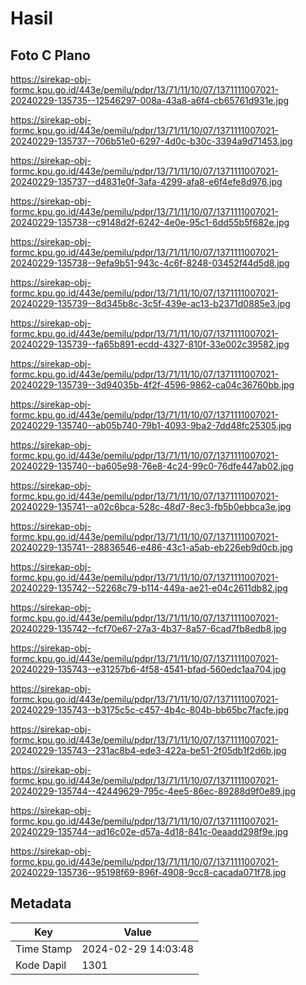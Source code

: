 # Hasil

## Foto C Plano

https://sirekap-obj-formc.kpu.go.id/443e/pemilu/pdpr/13/71/11/10/07/1371111007021-20240229-135735--12546297-008a-43a8-a6f4-cb65761d931e.jpg

https://sirekap-obj-formc.kpu.go.id/443e/pemilu/pdpr/13/71/11/10/07/1371111007021-20240229-135737--706b51e0-6297-4d0c-b30c-3394a9d71453.jpg

https://sirekap-obj-formc.kpu.go.id/443e/pemilu/pdpr/13/71/11/10/07/1371111007021-20240229-135737--d4831e0f-3afa-4299-afa8-e6f4efe8d976.jpg

https://sirekap-obj-formc.kpu.go.id/443e/pemilu/pdpr/13/71/11/10/07/1371111007021-20240229-135738--c9148d2f-6242-4e0e-95c1-6dd55b5f682e.jpg

https://sirekap-obj-formc.kpu.go.id/443e/pemilu/pdpr/13/71/11/10/07/1371111007021-20240229-135738--9efa9b51-943c-4c6f-8248-03452f44d5d8.jpg

https://sirekap-obj-formc.kpu.go.id/443e/pemilu/pdpr/13/71/11/10/07/1371111007021-20240229-135739--8d345b8c-3c5f-439e-ac13-b2371d0885e3.jpg

https://sirekap-obj-formc.kpu.go.id/443e/pemilu/pdpr/13/71/11/10/07/1371111007021-20240229-135739--fa65b891-ecdd-4327-810f-33e002c39582.jpg

https://sirekap-obj-formc.kpu.go.id/443e/pemilu/pdpr/13/71/11/10/07/1371111007021-20240229-135739--3d94035b-4f2f-4596-9862-ca04c36760bb.jpg

https://sirekap-obj-formc.kpu.go.id/443e/pemilu/pdpr/13/71/11/10/07/1371111007021-20240229-135740--ab05b740-79b1-4093-9ba2-7dd48fc25305.jpg

https://sirekap-obj-formc.kpu.go.id/443e/pemilu/pdpr/13/71/11/10/07/1371111007021-20240229-135740--ba605e98-76e8-4c24-99c0-76dfe447ab02.jpg

https://sirekap-obj-formc.kpu.go.id/443e/pemilu/pdpr/13/71/11/10/07/1371111007021-20240229-135741--a02c6bca-528c-48d7-8ec3-fb5b0ebbca3e.jpg

https://sirekap-obj-formc.kpu.go.id/443e/pemilu/pdpr/13/71/11/10/07/1371111007021-20240229-135741--28836546-e486-43c1-a5ab-eb226eb9d0cb.jpg

https://sirekap-obj-formc.kpu.go.id/443e/pemilu/pdpr/13/71/11/10/07/1371111007021-20240229-135742--52268c79-b114-449a-ae21-e04c2611db82.jpg

https://sirekap-obj-formc.kpu.go.id/443e/pemilu/pdpr/13/71/11/10/07/1371111007021-20240229-135742--fcf70e67-27a3-4b37-8a57-6cad7fb8edb8.jpg

https://sirekap-obj-formc.kpu.go.id/443e/pemilu/pdpr/13/71/11/10/07/1371111007021-20240229-135743--e31257b6-4f58-4541-bfad-560edc1aa704.jpg

https://sirekap-obj-formc.kpu.go.id/443e/pemilu/pdpr/13/71/11/10/07/1371111007021-20240229-135743--b3175c5c-c457-4b4c-804b-bb65bc7facfe.jpg

https://sirekap-obj-formc.kpu.go.id/443e/pemilu/pdpr/13/71/11/10/07/1371111007021-20240229-135743--231ac8b4-ede3-422a-be51-2f05db1f2d6b.jpg

https://sirekap-obj-formc.kpu.go.id/443e/pemilu/pdpr/13/71/11/10/07/1371111007021-20240229-135744--42449629-795c-4ee5-86ec-89288d9f0e89.jpg

https://sirekap-obj-formc.kpu.go.id/443e/pemilu/pdpr/13/71/11/10/07/1371111007021-20240229-135744--ad16c02e-d57a-4d18-841c-0eaadd298f9e.jpg

https://sirekap-obj-formc.kpu.go.id/443e/pemilu/pdpr/13/71/11/10/07/1371111007021-20240229-135736--95198f69-896f-4908-9cc8-cacada071f78.jpg


## Metadata

| Key        | Value               |
| ---------- | ------------------- |
| Time Stamp | 2024-02-29 14:03:48 |
| Kode Dapil | 1301                |



